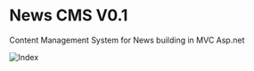 # News CMS V0.1
Content Management System for News building in MVC Asp.net

![Index](https://cloud.githubusercontent.com/assets/1715022/11454363/6c68ce88-95f7-11e5-9b71-1503484871d9.png)
